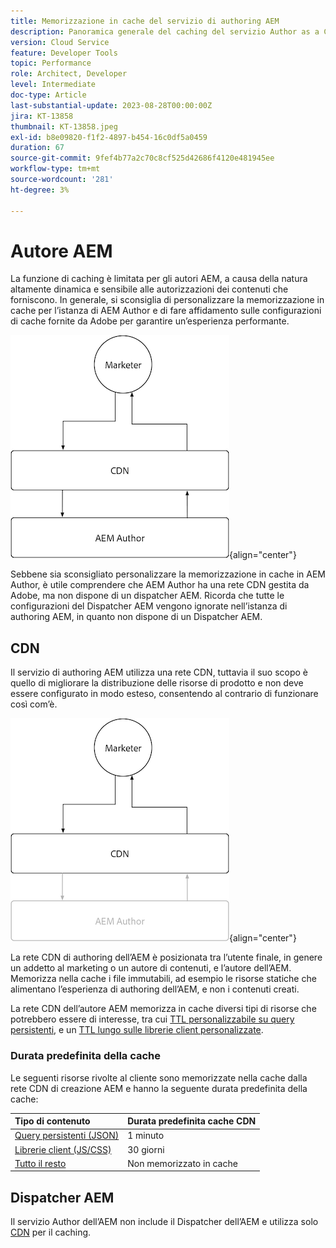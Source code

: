```yaml
---
title: Memorizzazione in cache del servizio di authoring AEM
description: Panoramica generale del caching del servizio Author as a Cloud Service dall’AEM.
version: Cloud Service
feature: Developer Tools
topic: Performance
role: Architect, Developer
level: Intermediate
doc-type: Article
last-substantial-update: 2023-08-28T00:00:00Z
jira: KT-13858
thumbnail: KT-13858.jpeg
exl-id: b8e09820-f1f2-4897-b454-16c0df5a0459
duration: 67
source-git-commit: 9fef4b77a2c70c8cf525d42686f4120e481945ee
workflow-type: tm+mt
source-wordcount: '281'
ht-degree: 3%

---
```


# Autore AEM

La funzione di caching è limitata per gli autori AEM, a causa della natura altamente dinamica e sensibile alle autorizzazioni dei contenuti che forniscono. In generale, si sconsiglia di personalizzare la memorizzazione in cache per l’istanza di AEM Author e di fare affidamento sulle configurazioni di cache fornite da Adobe per garantire un’esperienza performante.

![Diagramma panoramica sul caching degli autori di AEM](./assets/author/author-all.png){align="center"}

Sebbene sia sconsigliato personalizzare la memorizzazione in cache in AEM Author, è utile comprendere che AEM Author ha una rete CDN gestita da Adobe, ma non dispone di un dispatcher AEM. Ricorda che tutte le configurazioni del Dispatcher AEM vengono ignorate nell’istanza di authoring AEM, in quanto non dispone di un Dispatcher AEM.

## CDN

Il servizio di authoring AEM utilizza una rete CDN, tuttavia il suo scopo è quello di migliorare la distribuzione delle risorse di prodotto e non deve essere configurato in modo esteso, consentendo al contrario di funzionare così com’è.

![Diagramma introduttivo del caching delle pubblicazioni AEM](./assets/author/author-cdn.png){align="center"}

La rete CDN di authoring dell’AEM è posizionata tra l’utente finale, in genere un addetto al marketing o un autore di contenuti, e l’autore dell’AEM. Memorizza nella cache i file immutabili, ad esempio le risorse statiche che alimentano l’esperienza di authoring dell’AEM, e non i contenuti creati.

La rete CDN dell’autore AEM memorizza in cache diversi tipi di risorse che potrebbero essere di interesse, tra cui [TTL personalizzabile su query persistenti](https://experienceleague.adobe.com/docs/experience-manager-cloud-service/content/headless/graphql-api/persisted-queries.html?author-instances), e un [TTL lungo sulle librerie client personalizzate](https://experienceleague.adobe.com/docs/experience-manager-cloud-service/content/implementing/content-delivery/caching.html#client-side-libraries).

### Durata predefinita della cache

Le seguenti risorse rivolte al cliente sono memorizzate nella cache dalla rete CDN di creazione AEM e hanno la seguente durata predefinita della cache:

| Tipo di contenuto | Durata predefinita cache CDN |
|:------------ |:---------- |
| [Query persistenti (JSON)](https://experienceleague.adobe.com/docs/experience-manager-cloud-service/content/headless/graphql-api/persisted-queries.html?author-instances) | 1 minuto |
| [Librerie client (JS/CSS)](https://experienceleague.adobe.com/docs/experience-manager-cloud-service/content/implementing/content-delivery/caching.html#client-side-libraries) | 30 giorni |
| [Tutto il resto](https://experienceleague.adobe.com/docs/experience-manager-cloud-service/content/implementing/content-delivery/caching.html#other-content) | Non memorizzato in cache |


## Dispatcher AEM

Il servizio Author dell’AEM non include il Dispatcher dell’AEM e utilizza solo [CDN](#cdn) per il caching.
